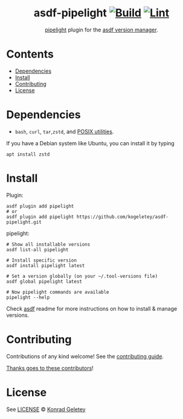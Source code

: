 <div align="center">

# asdf-pipelight [![Build](https://github.com/kogeletey/asdf-pipelight/actions/workflows/build.yml/badge.svg)](https://github.com/kogeletey/asdf-pipelight/actions/workflows/build.yml) [![Lint](https://github.com/kogeletey/asdf-pipelight/actions/workflows/lint.yml/badge.svg)](https://github.com/kogeletey/asdf-pipelight/actions/workflows/lint.yml)

[pipelight](ttps://pipelight.dev/) plugin for the [asdf version manager](https://asdf-vm.com).

</div>

# Contents

- [Dependencies](#dependencies)
- [Install](#install)
- [Contributing](#contributing)
- [License](#license)

# Dependencies

- `bash`, `curl`, `tar`,`zstd`, and [POSIX utilities](https://pubs.opengroup.org/onlinepubs/9699919799/idx/utilities.html).

If you have a Debian system like Ubuntu, you can install it by typing

```shell
apt install zstd
```

# Install

Plugin:

```shell
asdf plugin add pipelight
# or
asdf plugin add pipelight https://github.com/kogeletey/asdf-pipelight.git
```

pipelight:

```shell
# Show all installable versions
asdf list-all pipelight

# Install specific version
asdf install pipelight latest

# Set a version globally (on your ~/.tool-versions file)
asdf global pipelight latest

# Now pipelight commands are available
pipelight --help
```

Check [asdf](https://github.com/asdf-vm/asdf) readme for more instructions on how to
install & manage versions.

# Contributing

Contributions of any kind welcome! See the [contributing guide](contributing.md).

[Thanks goes to these contributors](https://github.com/kogeletey/asdf-pipelight/graphs/contributors)!

# License

See [LICENSE](LICENSE) © [Konrad Geletey](https://github.com/kogeletey/)
